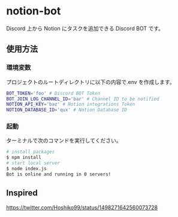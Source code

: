 # notion-bot

Discord 上から Notion にタスクを追加できる Discord BOT です。

## 使用方法

### 環境変数

プロジェクトのルートディレクトリに以下の内容で.env を作成します。

```bash
BOT_TOKEN='foo' # Discord BOT Token
BOT_JOIN_LOG_CHANNEL_ID='bar' # Channel ID to be notified
NOTION_API_KEY='baz' # Notion integrations Token
NOTION_DATABASE_ID='qux' # Notion Database ID
```

### 起動

ターミナルで次のコマンドを実行してください。

```bash
# install packages
$ npm install
# start local server
$ node index.js
Bot is online and running in 0 servers!
```

## Inspired

https://twitter.com/Hoshiko99/status/1498271642560073728
